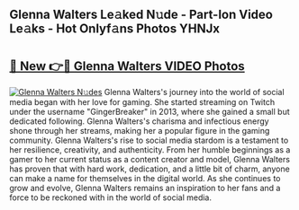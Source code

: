 ## Glenna Walters Le𝚊ked N𝚞de - Part-Ion Video Le𝚊ks - Hot Onlyf𝚊ns Photos YHNJx

# <h2><a href="http://ac39080.deff.icu/?id=Glenna+Walters">🔗 New 👉🔴 Glenna Walters VIDEO Photos</a></h2>

[![Glenna Walters N𝚞des](https://i.imgur.com/rIISA9y.gif)](http://ac39080.deff.icu/?id=Glenna+Walters)
Glenna Walters's journey into the world of social media began with her love for gaming. She started streaming on Twitch under the username "GingerBreaker" in 2013, where she gained a small but dedicated following. Glenna Walters's charisma and infectious energy shone through her streams, making her a popular figure in the gaming community. Glenna Walters's rise to social media stardom is a testament to her resilience, creativity, and authenticity. From her humble beginnings as a gamer to her current status as a content creator and model, Glenna Walters has proven that with hard work, dedication, and a little bit of charm, anyone can make a name for themselves in the digital world. As she continues to grow and evolve, Glenna Walters remains an inspiration to her fans and a force to be reckoned with in the world of social media.
